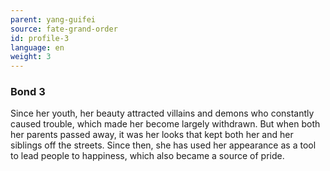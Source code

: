 ```yaml
---
parent: yang-guifei
source: fate-grand-order
id: profile-3
language: en
weight: 3
---
```


### Bond 3

Since her youth, her beauty attracted villains and demons who constantly caused trouble, which made her become largely withdrawn. But when both her parents passed away, it was her looks that kept both her and her siblings off the streets. Since then, she has used her appearance as a tool to lead people to happiness, which also became a source of pride.
